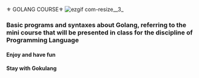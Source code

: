 ⚜️ GOLANG COURSE⚜️
![ezgif com-resize__3_](https://user-images.githubusercontent.com/72893926/114025578-a568a580-984b-11eb-8ef4-bbcf92b022ac.gif)
<h3> Basic programs and syntaxes about Golang, referring to the mini course that will be presented in class for the discipline of Programming Language </h3>
<h4> Enjoy and have fun </h4>
<h4>Stay with Gokulang</h4> 

